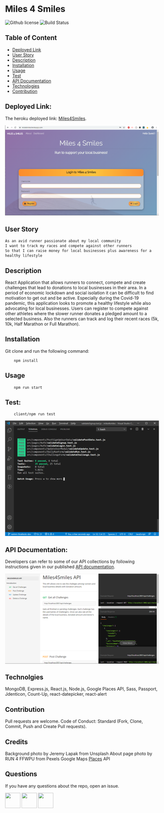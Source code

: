 # Miles 4 Smiles

![Github license](https://img.shields.io/badge/License-MIT-yellow.svg) ![Build Status](https://img.shields.io/badge/build-passing-green.svg)

## Table of Content

- [Deployed Link](#Deployed)
- [User Story](#User)
- [Description](#Description)
- [Installation](#Installation)
- [Usage](#Usage)
- [Test](#Test)
- [API Documentation](#Documentation)
- [Technologies](#Technologies)
- [Contribution](#Contribution)

## Deployed Link:

The heroku deployed link: <a href="https://miles4smiles.herokuapp.com/">Miles4Smiles</a>.

![Screenshot](client/public/images/homeScreen.png 'home-screen')

## User Story

```
As an avid runner passionate about my local community
I want to track my races and compete against other runners
So that I can raise money for local businesses plus awareness for a healthy lifestyle
```

## Description

React Application that allows runners to connect, compete and create challenges that lead to donations to local businesses in their area.
In a period of economic lockdown and social isolation it can be difficult to find motivation to get out and be active. Especially during the Covid-19 pandemic, this application looks to promote a healthy lifestyle while also advocating for local businesses. Users can register to compete against other athletes where the slower runner donates a pledged amount to a selected business. Also the runners can track and log their recent races (5k, 10k, Half Marathon or Full Marathon).

## Installation

Git clone and run the following command:

```
    npm install
```

## Usage

```
    npm run start
```

## Test:

```
    client/npm run test
```

![Screenshot](client/public/images/testScreen.png 'test-screen')

## API Documentation:

Developers can refer to some of our API collections by following instructions given in our published <a href="https://documenter.getpostman.com/view/10648126/SzzgAKZv">API documentation</a>.

![Screenshot](client/public/images/api-doc.png 'apiDoc-screen')

## Technolgies

MongoDB, Express.js, React.js, Node.js, Google Places API, Sass, Passport, Jdenticon, Count-Up, react-datepicker, react-alert

## Contribution

Pull requests are welcome. Code of Conduct: Standard (Fork, Clone, Commit, Push and Create Pull requests).

## Credits

Background photo by Jeremy Lapak from Unsplash
About page photo by RUN 4 FFWPU from Pexels
Google Maps <a href="https://cloud.google.com/maps-platform/places/">Places</a> API

## Questions

If you have any questions about the repo, open an issue.

<img src="https://avatars0.githubusercontent.com/u/56233744?v=4" width ="50px" height="50px"> <img src="https://avatars0.githubusercontent.com/u/28842469?v=4" width ="50px" height="50px"> <img src="https://avatars0.githubusercontent.com/u/58493428?v=4" width ="50px" height="50px">
